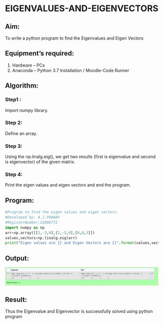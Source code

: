 # EIGENVALUES-AND-EIGENVECTORS
## Aim:
To write a python program to find the Eigenvalues and Eigen Vectors
## Equipment’s required:
1. 	Hardware – PCs
2. 	Anaconda – Python 3.7 Installation / Moodle-Code Runner
## Algorithm:
### Step1 : 
Import numpy library.
### Step 2: 
Define an array.
### Step 3: 
Using the np.linalg.eig(),  we get two results (first is eigenvalue and second is eigenvector) of the given matrix.
### Step 4: 
Print the eigen values and eigen vectors and end the program.
## Program:
```python
#Program to find the eigen values and eigen vectors.
#Developed by: A.J.PRANAV
#RegisterNumber:22008772
import numpy as np
arr=np.array([[2,-3,0],[2,-5,0],[0,0,3]])
values,vectors=np.linalg.eig(arr)
print("Eigen values are {} and Eigen Vectors are {}".format(values,vectors))
```
## Output:
![Eigen values and eigen vectors](./Eigen.png)
## Result:
Thus the Eigenvalue and Eigenvector is successfully solved using python program
